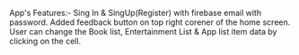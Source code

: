 App's Features:-
 Sing In & SingUp(Register) with firebase email with password.
 Added feedback button on top right corener of the home screen.
 User can change the Book list, Entertainment List & App list item data by clicking on the cell.
